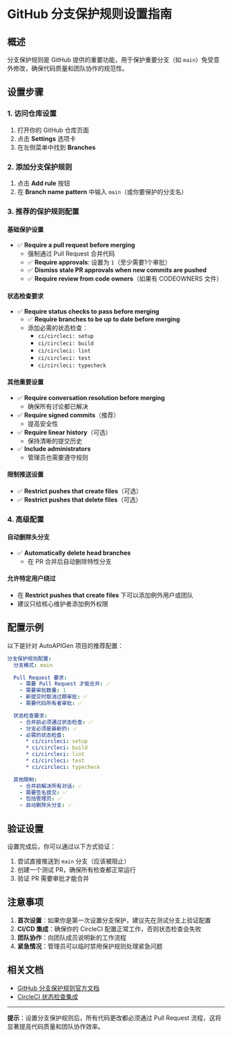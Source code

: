 # GitHub 分支保护规则设置指南

## 概述

分支保护规则是 GitHub 提供的重要功能，用于保护重要分支（如 `main`）免受意外修改，确保代码质量和团队协作的规范性。

## 设置步骤

### 1. 访问仓库设置

1. 打开你的 GitHub 仓库页面
2. 点击 **Settings** 选项卡
3. 在左侧菜单中找到 **Branches**

### 2. 添加分支保护规则

1. 点击 **Add rule** 按钮
2. 在 **Branch name pattern** 中输入 `main`（或你要保护的分支名）

### 3. 推荐的保护规则配置

#### 基础保护设置

- ✅ **Require a pull request before merging**
  - 强制通过 Pull Request 合并代码
  - ✅ **Require approvals**: 设置为 `1`（至少需要1个审批）
  - ✅ **Dismiss stale PR approvals when new commits are pushed**
  - ✅ **Require review from code owners**（如果有 CODEOWNERS 文件）

#### 状态检查要求

- ✅ **Require status checks to pass before merging**
  - ✅ **Require branches to be up to date before merging**
  - 添加必需的状态检查：
    - `ci/circleci: setup`
    - `ci/circleci: build`
    - `ci/circleci: lint`
    - `ci/circleci: test`
    - `ci/circleci: typecheck`

#### 其他重要设置

- ✅ **Require conversation resolution before merging**
  - 确保所有讨论都已解决
- ✅ **Require signed commits**（推荐）
  - 提高安全性
- ✅ **Require linear history**（可选）
  - 保持清晰的提交历史
- ✅ **Include administrators**
  - 管理员也需要遵守规则

#### 限制推送设置

- ✅ **Restrict pushes that create files**（可选）
- ✅ **Restrict pushes that delete files**（可选）

### 4. 高级配置

#### 自动删除头分支

- ✅ **Automatically delete head branches**
  - 在 PR 合并后自动删除特性分支

#### 允许特定用户绕过

- 在 **Restrict pushes that create files** 下可以添加例外用户或团队
- 建议只给核心维护者添加例外权限

## 配置示例

以下是针对 AutoAPIGen 项目的推荐配置：

```yaml
分支保护规则配置:
  分支模式: main

  Pull Request 要求:
    - 需要 Pull Request 才能合并: ✅
    - 需要审批数量: 1
    - 新提交时取消过期审批: ✅
    - 需要代码所有者审批: ✅

  状态检查要求:
    - 合并前必须通过状态检查: ✅
    - 分支必须是最新的: ✅
    - 必需的状态检查:
      * ci/circleci: setup
      * ci/circleci: build
      * ci/circleci: lint
      * ci/circleci: test
      * ci/circleci: typecheck

  其他限制:
    - 合并前解决所有对话: ✅
    - 需要签名提交: ✅
    - 包括管理员: ✅
    - 自动删除头分支: ✅
```

## 验证设置

设置完成后，你可以通过以下方式验证：

1. 尝试直接推送到 `main` 分支（应该被阻止）
2. 创建一个测试 PR，确保所有检查都正常运行
3. 验证 PR 需要审批才能合并

## 注意事项

1. **首次设置**：如果你是第一次设置分支保护，建议先在测试分支上验证配置
2. **CI/CD 集成**：确保你的 CircleCI 配置正常工作，否则状态检查会失败
3. **团队协作**：向团队成员说明新的工作流程
4. **紧急情况**：管理员可以临时禁用保护规则处理紧急问题

## 相关文档

- [GitHub 分支保护规则官方文档](https://docs.github.com/en/repositories/configuring-branches-and-merges-in-your-repository/defining-the-mergeability-of-pull-requests/about-protected-branches)
- [CircleCI 状态检查集成](https://circleci.com/docs/enable-checks/)

---

**提示**：设置分支保护规则后，所有代码更改都必须通过 Pull Request 流程，这将显著提高代码质量和团队协作效率。
